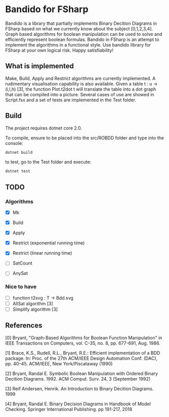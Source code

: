 # Bandido for FSharp
Bandido is a library that partially implements Binary Decition Diagrams in FSharp based on what we currently know about the subject [0,1,2,3,4]. Graph based algorithms for boolean manipulation can be used to solve and efficiently represent boolean formulas. Bandido in FSharp is an attempt to implement the algorithms in a functional style. Use bandido library for FSharp at your own logical risk. Happy satisfiability!


## What is implemented
Make, Build, Apply and Restrict algorithms are currently implemented. A rudimentary visualisation capability is 
also available. Given a table t : u -> (i,l,h) [3], the function Plot.t2dot t will translate the table into a dot graph that can be
compiled into a picture. Several cases of use are showed in Script.fsx and a set of tests are implemented in the Test folder.

## Build
The project requires dotnet core 2.0.

To compile, ensure to be placed into the src/ROBDD folder and type into the console:


```bash
dotnet build
```

to test, go to the Test folder and execute:
```bash
dotnet test
```
## TODO

### Algorithms

- [x] Mk
- [x] Build
- [x] Apply
- [x] Restrict (exponential running time)
- [x] Restrict (linear running time)
- [ ] SatCount
- [ ] AnySat



### Nice to have

- [ ] function t2svg : T -> Bdd.svg
- [ ] AllSat algorithm [3]
- [ ] Simplify algorithm [3]

## References

[0] Bryant, "Graph-Based Algorithms for Boolean Function Manipulation" in IEEE Transactions on Computers, vol. C-35, no. 8, pp. 677-691, Aug. 1986.

[1] Brace, K.S., Rudell, R.L., Bryant, R.E.: Efficient implementation of a BDD package. In: Proc. of the 27th ACM/IEEE Design Automation Conf. (DAC), pp. 40–45. ACM/IEEE, New York/Piscataway (1990)

[2] Bryant, Randal E. Symbolic Boolean Manipulation with Ordered Binary Decition Diagrams. 1992. ACM Comput. Surv. 24, 3 (September 1992)

[3] Reif Andersen, Henrik. An Introduction to Binary Decition Diagrams. 1999

[4] Bryant, Randal E. Binary Decision Diagrams in Handbook of Model Checking. Springer International Publishing. pp 191-217, 2018